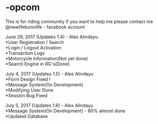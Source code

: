# -opcom
This is for riding community 
if you want to help me please contact me @newlifebunolife - facebook account

June 29, 2017 (Updates 1.4) - Alex Alindayu <br />
*User Registration / Search<br />
*Login / Logout Activation<br />
*Transaction Logs<br />
*Motorcycle Information(Not yet done)<br />
*Search Engine in RG's(Done)



July 4, 2017 (Updates 1.5) - Alex Alindayu <br />
*Form Design Fixed !<br />
*Message System(On Development)<br />
*Modifying User Done<br />
*Session Bug Fixed<br />

July 5, 2017 (Updates 1.6) - Alex Alindayu <br />
*Message System(On Development) - 60% almost done<br />
*Updated Database
